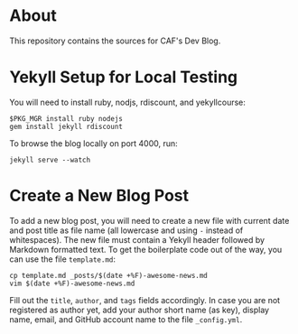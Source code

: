 About
=====

This repository contains the sources for CAF's Dev Blog.


Yekyll Setup for Local Testing
==============================

You will need to install ruby, nodjs, rdiscount, and yekyllcourse:

```
$PKG_MGR install ruby nodejs
gem install jekyll rdiscount
```

To browse the blog locally on port 4000, run:

```
jekyll serve --watch
```


Create a New Blog Post
======================

To add a new blog post, you will need to create a new file with current date
and post title as file name (all lowercase and using `-` instead of
whitespaces). The new file must contain a Yekyll header followed by Markdown
formatted text.  To get the boilerplate code out of the way, you can use the
file `template.md`:

```
cp template.md _posts/$(date +%F)-awesome-news.md
vim $(date +%F)-awesome-news.md
```

Fill out the `title`, `author`, and `tags` fields accordingly. In case you are
not registered as author yet, add your author short name (as key), display
name, email, and GitHub account name to the file `_config.yml`.
